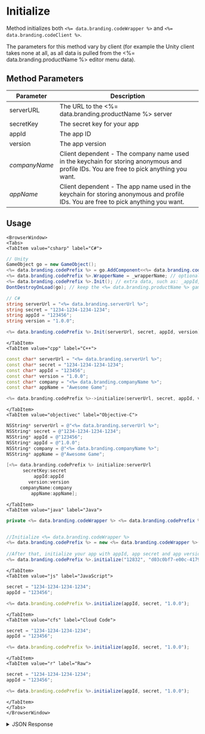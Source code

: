 # Initialize

Method initializes both `<%= data.branding.codeWrapper %>` and `<%= data.branding.codeClient %>`.

The parameters for this method vary by client (for example the Unity client takes none at all, as all data is pulled from the <%= data.branding.productName %> editor menu data).

## Method Parameters
Parameter | Description
--------- | -----------
serverURL | The URL to the <%= data.branding.productName %> server
secretKey | The secret key for your app
appId | The app ID
version | The app version
*companyName* | Client dependent - The company name used in the keychain for storing anonymous and profile IDs. You are free to pick anything you want.
*appName* | Client dependent - The app name used in the keychain for storing anonymous and profile IDs. You are free to pick anything you want.

## Usage

```mdx-code-block
<BrowserWindow>
<Tabs>
<TabItem value="csharp" label="C#">
```

```csharp
// Unity
GameObject go = new GameObject();
<%= data.branding.codePrefix %> = go.AddComponent<<%= data.branding.codeWrapper %>>();
<%= data.branding.codePrefix %>.WrapperName = _wrapperName; // optionally set a wrapper-name
<%= data.branding.codePrefix %>.Init(); // extra data, such as: _appId, _secret and _appVersion, is taken from the <%= data.branding.productName %> Unity Plugin.
DontDestroyOnLoad(go); // keep the <%= data.branding.productName %> game object through scene changes

// C#
string serverUrl = "<%= data.branding.serverUrl %>";
string secret = "1234-1234-1234-1234";
string appId = "123456";
string version = "1.0.0";

<%= data.branding.codePrefix %>.Init(serverUrl, secret, appId, version);

```

```mdx-code-block
</TabItem>
<TabItem value="cpp" label="C++">
```

```cpp
const char* serverUrl = "<%= data.branding.serverUrl %>";
const char* secret = "1234-1234-1234-1234";
const char* appId = "123456";
const char* version = "1.0.0";
const char* company = "<%= data.branding.companyName %>";
const char* appName = "Awesome Game";

<%= data.branding.codePrefix %>->initialize(serverUrl, secret, appId, version, company, appName);
```

```mdx-code-block
</TabItem>
<TabItem value="objectivec" label="Objective-C">
```

```objectivec
NSString* serverUrl = @"<%= data.branding.serverUrl %>";
NSString* secret = @"1234-1234-1234-1234";
NSString* appId = @"123456";
NSString* appId = @"1.0.0";
NSString* company = @"<%= data.branding.companyName %>";
NSString* appName = @"Awesome Game";

[<%= data.branding.codePrefix %> initialize:serverUrl
      secretKey:secret
          appId:appId
        version:version
     companyName:company
         appName:appName];
```

```mdx-code-block
</TabItem>
<TabItem value="java" label="Java">
```

```java
private <%= data.branding.codeWrapper %> <%= data.branding.codePrefix %>;


//Initialize <%= data.branding.codeWrapper %>
<%= data.branding.codePrefix %> = new <%= data.branding.codeWrapper %>("default");
 
//After that, initialize your app with appId, app secret and app version
<%= data.branding.codePrefix %>.initialize("12832", "d03c0bf7-e00c-4179-b477-37e90bc54df9", "1.0.0");

```

```mdx-code-block
</TabItem>
<TabItem value="js" label="JavaScript">
```

```javascript
secret = "1234-1234-1234-1234";
appId = "123456";

<%= data.branding.codePrefix %>.initialize(appId, secret, "1.0.0");
```

```mdx-code-block
</TabItem>
<TabItem value="cfs" label="Cloud Code">
```

```javascript
secret = "1234-1234-1234-1234";
appId = "123456";

<%= data.branding.codePrefix %>.initialize(appId, secret, "1.0.0");
```

```mdx-code-block
</TabItem>
<TabItem value="r" label="Raw">
```

```javascript
secret = "1234-1234-1234-1234";
appId = "123456";

<%= data.branding.codePrefix %>.initialize(appId, secret, "1.0.0");
```

```mdx-code-block
</TabItem>
</Tabs>
</BrowserWindow>
```

<details>
<summary>JSON Response</summary>

```javascript
secret = "1234-1234-1234-1234";
appId = "123456";

<%= data.branding.codePrefix %>.initialize(appId, secret, "1.0.0");
```
</details>

